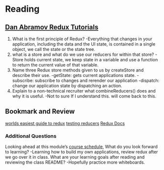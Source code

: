 # Reading
## [Dan Abramov Redux Tutorials](https://egghead.io/courses/getting-started-with-redux)

1. What is the first principle of Redux?
  -Everything that changes in your application, including the data and the UI state, is contained in a single object, we call the state or the state tree.
2. what is a store and what do we use our reducers for within that store?
  -Store holds current state, we keep state in a variable and use a function to return the current value of that variable.
3. Name three Redux store methods given to us by createStore and describe their use.
  -getState: gets current applications state.
  -subscribe: subscribe to changes and rerender our application
  -dispatch: change our application state by dispatching an action.
4. Explain to a non-technical recruiter what combineReducers() does and why it is useful.
  -Not to sure If I understand this. will come back to this. 

## Bookmark and Review

[worlds easiest guide to redux](https://medium.freecodecamp.org/understanding-redux-the-worlds-easiest-guide-to-beginning-redux-c695f45546f6)
[testing reducers](https://medium.com/@netxm/testing-redux-reducers-with-jest-6653abbfe3e1)
[Redux Docs](https://redux.js.org/)

### Additional Questions

Looking ahead at this module’s [course schedule](https://codefellows.github.io/code-401-javascript-guide/curriculum/#module-8), What do you look forward to learning?
  -Learning how to build my own applications, review redux after we go over it in class.
What are your learning goals after reading and reviewing the class README?
  -Hopefully practice more whiteboards.